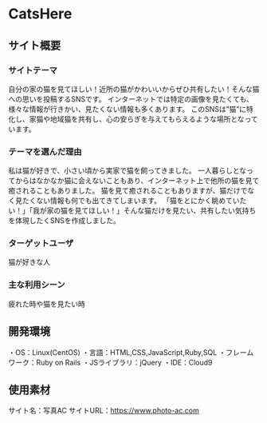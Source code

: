 # CatsHere

## サイト概要
### サイトテーマ
自分の家の猫を見てほしい！近所の猫がかわいいからぜひ共有したい！そんな猫への思いを投稿するSNSです。
インターネットでは特定の画像を見たくても、様々な情報が行きかい、見たくない情報も多くあります。
このSNSは”猫”に特化し、家猫や地域猫を共有し、心の安らぎを与えてもらえるような場所となっています。

### テーマを選んだ理由
私は猫が好きで、小さい頃から実家で猫を飼ってきました。
一人暮らしとなってからはなかなか猫に会えないこともあり、インターネット上で他所の猫を見て癒されることもありました。
猫を見て癒されることもありますが、猫だけでなく見たくない情報も何でも出てきてしまいます。
「猫をとにかく眺めていたい！」「我が家の猫を見てほしい！」そんな猫だけを見たい、共有したい気持ちを体現したくSNSを作成しました。

### ターゲットユーザ
猫が好きな人

### 主な利用シーン
疲れた時や猫を見たい時

## 開発環境
・OS：Linux(CentOS)
・言語：HTML,CSS,JavaScript,Ruby,SQL
・フレームワーク：Ruby on Rails
・JSライブラリ：jQuery
・IDE：Cloud9

## 使用素材
サイト名：写真AC
サイトURL：https://www.photo-ac.com